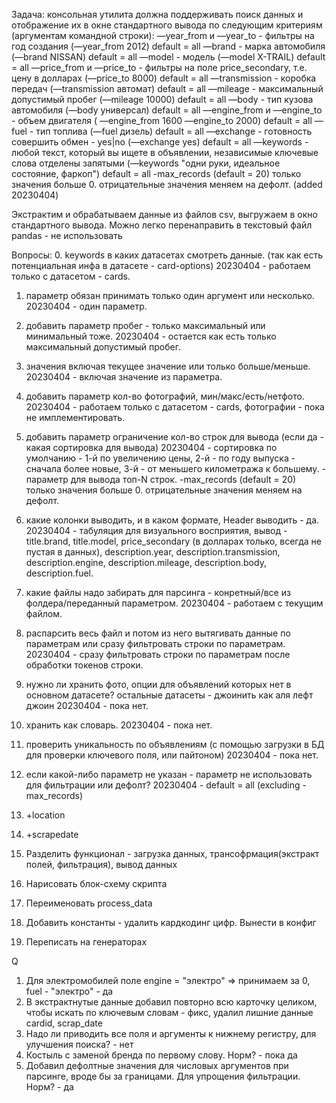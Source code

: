 Задача:
консольная утилита должна поддерживать поиск данных и отображение их в окне стандартного вывода по следующим критериям (аргументам командной строки):
—year_from и —year_to - фильтры на год создания (—year_from 2012) default = all
—brand - марка автомобиля (—brand NISSAN) default = all
—model - модель (—model X-TRAIL) default = all
—price_from и —price_to - фильтры на поле price_secondary, т.е. цену в долларах (—price_to 8000) default = all
—transmission - коробка передач (—transmission автомат) default = all
—mileage - максимальный допустимый пробег (—mileage 10000) default = all
—body - тип кузова автомобиля (—body универсал) default = all
—engine_from и —engine_to - объем двигателя ( —engine_from 1600 —engine_to 2000) default = all
—fuel - тип топлива (—fuel дизель) default = all
—exchange - готовность совершить обмен - yes|no (—exchange yes) default = all
—keywords - любой текст, который вы ищете в объявлении, независимые ключевые слова отделены запятыми (—keywords "одни руки, идеальное состояние, фаркоп") default = all
-max_records (default = 20) только значения больше 0. отрицательные значения меняем на дефолт. (added 20230404)

Экстрактим и обрабатываем данные из файлов csv, выгружаем в окно стандартного вывода. Можно легко перенаправить в текстовый файл
pandas - не использовать


Вопросы:
0. keywords в каких датасетах смотреть данные. (так как есть потенциальная инфа в датасете - card-options)
	20230404 - работаем только с датасетом - cards.
1. параметр обязан принимать только один аргумент или несколько.
	20230404 - один параметр.
2. добавить параметр пробег - только максимальный или минимальный тоже.
	20230404 - остается как есть только максимальный допустимый пробег.
3. значения включая текущее значение или только больше/меньше.
	20230404 - включая значение из параметра.
4. добавить параметр кол-во фотографий, мин/макс/есть/нетфото.
	20230404 - работаем только с датасетом - cards, фотографии - пока не имплементировать.
5. добавить параметр ограничение кол-во строк для вывода (если да - какая сортировка для вывода)
	20230404 - сортировка по умолчанию - 1-й по увеличению цены, 2-й - по году выпуска - сначала более новые, 3-й - от меньшего километража к большему.
		     - параметр для вывода топ-N строк. -max_records (default = 20) только значения больше 0. отрицательные значения меняем на дефолт.
6. какие колонки выводить, и в каком формате, Header выводить - да.
	20230404 - табуляция для визуального восприятия, вывод - title.brand, title.model, price_secondary (в долларах только, всегда не пустая в данных),
				description.year, description.transmission,	description.engine, description.mileage, description.body, description.fuel.
7. какие файлы надо забирать для парсинга - конретный/все из фолдера/переданный параметром.
	20230404 - работаем с текущим файлом.
8. распарсить весь файл и потом из него вытягивать данные по параметрам или сразу фильтровать строки по параметрам.
	20230404 - сразу фильтровать строки по параметрам после обработки токенов строки.
9. нужно ли хранить фото, опции для объявлений которых нет в основном датасете?
	остальные датасеты - джоинить как аля лефт джоин
	20230404 - пока нет.
10. хранить как словарь.
	20230404 - пока нет.
11. проверить уникальность по объявлениям (с помощью загрузки в БД для проверки ключевого поля, или пайтоном)
	20230404 - пока нет.
12. если какой-либо параметр не указан - параметр не использовать для фильтрации или дефолт?
	20230404 -  default = all (excluding -max_records)
13. +location
14. +scrapedate

15. Разделить функционал - загрузка данных, трансофрмация(экстракт полей, фильтрация), вывод данных
16. Нарисовать блок-схему скрипта
17. Переименовать process_data
18. Добавить константы - удалить кардкодинг цифр. Вынести в конфиг
19. Переписать на генераторах

Q
1. Для электромобилей поле engine = "электро" => принимаем за 0, fuel - "электро" - да
2. В экстрактнутые данные добавил повторно всю карточку целиком, чтобы искать по ключевым словам - фикс, удалил лишние данные cardid, scrap_date
3. Надо ли приводить все поля и аргументы к нижнему регистру, для улучшения поиска? - нет
4. Костыль с заменой бренда по первому слову. Норм? - пока да
5. Добавил дефолтные значения для числовых аргументов при парсинге, вроде бы за границами. Для упрощения фильтрации. Норм? - да
